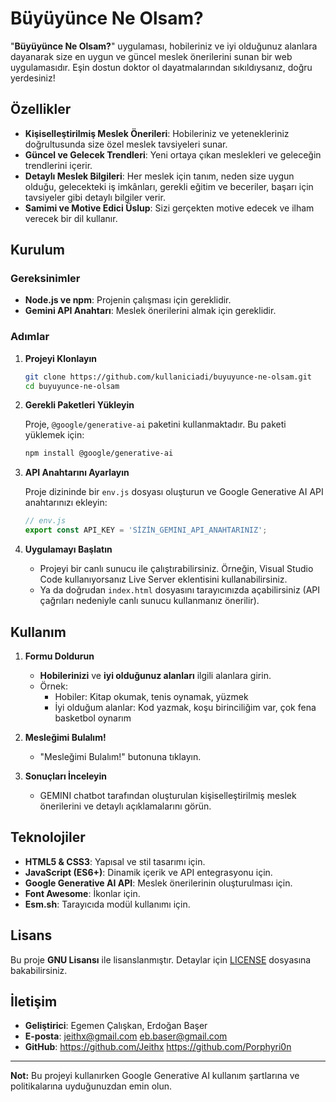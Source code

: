 # Büyüyünce Ne Olsam?

"**Büyüyünce Ne Olsam?**" uygulaması, hobileriniz ve iyi olduğunuz alanlara dayanarak size en uygun ve güncel meslek önerilerini sunan bir web uygulamasıdır. Eşin dostun doktor ol dayatmalarından sıkıldıysanız, doğru yerdesiniz!

## Özellikler

- **Kişiselleştirilmiş Meslek Önerileri**: Hobileriniz ve yetenekleriniz doğrultusunda size özel meslek tavsiyeleri sunar.
- **Güncel ve Gelecek Trendleri**: Yeni ortaya çıkan meslekleri ve geleceğin trendlerini içerir.
- **Detaylı Meslek Bilgileri**: Her meslek için tanım, neden size uygun olduğu, gelecekteki iş imkânları, gerekli eğitim ve beceriler, başarı için tavsiyeler gibi detaylı bilgiler verir.
- **Samimi ve Motive Edici Üslup**: Sizi gerçekten motive edecek ve ilham verecek bir dil kullanır.

## Kurulum

### Gereksinimler

- **Node.js ve npm**: Projenin çalışması için gereklidir.
- **Gemini API Anahtarı**: Meslek önerilerini almak için gereklidir.

### Adımlar

1. **Projeyi Klonlayın**

   ```bash
   git clone https://github.com/kullaniciadi/buyuyunce-ne-olsam.git
   cd buyuyunce-ne-olsam
   ```

2. **Gerekli Paketleri Yükleyin**

   Proje, `@google/generative-ai` paketini kullanmaktadır. Bu paketi yüklemek için:

   ```bash
   npm install @google/generative-ai
   ```

3. **API Anahtarını Ayarlayın**

   Proje dizininde bir `env.js` dosyası oluşturun ve Google Generative AI API anahtarınızı ekleyin:

   ```javascript
   // env.js
   export const API_KEY = 'SİZİN_GEMINI_API_ANAHTARINIZ';
   ```

4. **Uygulamayı Başlatın**

   - Projeyi bir canlı sunucu ile çalıştırabilirsiniz. Örneğin, Visual Studio Code kullanıyorsanız Live Server eklentisini kullanabilirsiniz.
   - Ya da doğrudan `index.html` dosyasını tarayıcınızda açabilirsiniz (API çağrıları nedeniyle canlı sunucu kullanmanız önerilir).

## Kullanım

1. **Formu Doldurun**

   - **Hobilerinizi** ve **iyi olduğunuz alanları** ilgili alanlara girin.
   - Örnek:
     - Hobiler: Kitap okumak, tenis oynamak, yüzmek
     - İyi olduğum alanlar: Kod yazmak, koşu birinciliğim var, çok fena basketbol oynarım

2. **Mesleğimi Bulalım!**

   - "Mesleğimi Bulalım!" butonuna tıklayın.

3. **Sonuçları İnceleyin**

   - GEMINI chatbot tarafından oluşturulan kişiselleştirilmiş meslek önerilerini ve detaylı açıklamalarını görün.

## Teknolojiler

- **HTML5 & CSS3**: Yapısal ve stil tasarımı için.
- **JavaScript (ES6+)**: Dinamik içerik ve API entegrasyonu için.
- **Google Generative AI API**: Meslek önerilerinin oluşturulması için.
- **Font Awesome**: İkonlar için.
- **Esm.sh**: Tarayıcıda modül kullanımı için.


## Lisans

Bu proje **GNU Lisansı** ile lisanslanmıştır. Detaylar için [LICENSE](LICENSE) dosyasına bakabilirsiniz.

## İletişim

- **Geliştirici**: Egemen Çalışkan, Erdoğan Başer
- **E-posta**: jeithx@gmail.com eb.baser@gmail.com
- **GitHub**: https://github.com/Jeithx https://github.com/Porphyri0n

---

**Not:** Bu projeyi kullanırken Google Generative AI kullanım şartlarına ve politikalarına uyduğunuzdan emin olun.
